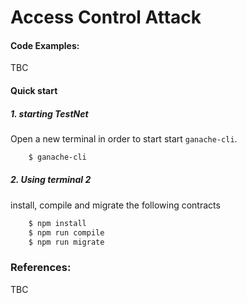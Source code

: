 # Access Control Attack


#### Code Examples:

TBC
   
#### Quick start
##### 1. starting TestNet

Open a new terminal in order to start start `ganache-cli`. 

```bash
    $ ganache-cli
```

##### 2. Using terminal 2 
install, compile and migrate the following contracts
```bash
    $ npm install
    $ npm run compile
    $ npm run migrate 
```

### References:

TBC
